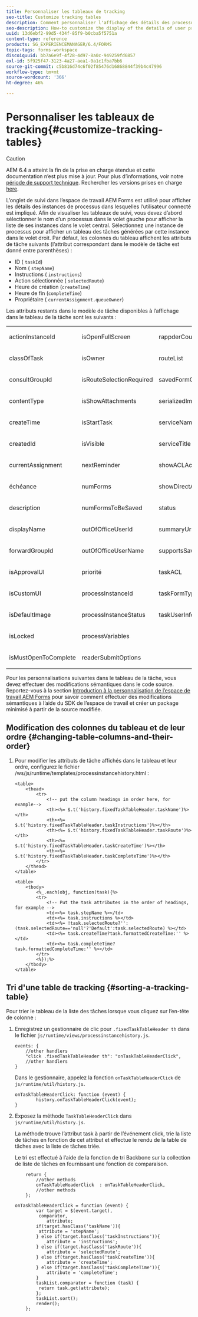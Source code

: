 ```yaml
---
title: Personnaliser les tableaux de tracking
seo-title: Customize tracking tables
description: Comment personnaliser l'affichage des détails des processus utilisateur dans le tableau des tâches affiché dans l'onglet de tracking de l'espace de travail AEM Forms.
seo-description: How-to customize the display of the details of user processes in the task table displayed in the tracking tab of AEM Forms workspace.
uuid: 13d6ebf2-99d5-434f-85f9-b0cba5f5751a
content-type: reference
products: SG_EXPERIENCEMANAGER/6.4/FORMS
topic-tags: forms-workspace
discoiquuid: bb7a6e9f-4f28-4d97-8a0c-949259fd6857
exl-id: 5f925f47-3123-4a27-aea1-0a1c1fba7bb6
source-git-commit: c5b816d74c6f02f85476d16868844f39b4c47996
workflow-type: tm+mt
source-wordcount: '366'
ht-degree: 46%

---
```


# Personnaliser les tableaux de tracking{#customize-tracking-tables}

>[!CAUTION]
>
>AEM 6.4 a atteint la fin de la prise en charge étendue et cette documentation n’est plus mise à jour. Pour plus d’informations, voir notre [période de support technique](https://helpx.adobe.com/fr/support/programs/eol-matrix.html). Rechercher les versions prises en charge [here](https://experienceleague.adobe.com/docs/?lang=fr).

L’onglet de suivi dans l’espace de travail AEM Forms est utilisé pour afficher les détails des instances de processus dans lesquelles l’utilisateur connecté est impliqué. Afin de visualiser les tableaux de suivi, vous devez d’abord sélectionner le nom d’un processus dans le volet gauche pour afficher la liste de ses instances dans le volet central. Sélectionnez une instance de processus pour afficher un tableau des tâches générées par cette instance dans le volet droit. Par défaut, les colonnes du tableau affichent les attributs de tâche suivants (l’attribut correspondant dans le modèle de tâche est donné entre parenthèses) :

* ID ( `taskId`)
* Nom ( `stepName`)
* Instructions ( `instructions`)
* Action sélectionnée ( `selectedRoute`)
* Heure de création (`createTime`)
* Heure de fin (`completeTime`)
* Propriétaire ( `currentAssignment.queueOwner`)

Les attributs restants dans le modèle de tâche disponibles à l’affichage dans le tableau de la tâche sont les suivants :

<table> 
 <tbody> 
  <tr> 
   <td><p>actionInstanceId</p> </td> 
   <td><p>isOpenFullScreen</p> </td> 
   <td><p>rappderCount</p> </td> 
  </tr> 
  <tr> 
   <td><p>classOfTask</p> </td> 
   <td><p>isOwner</p> </td> 
   <td><p>routeList</p> </td> 
  </tr> 
  <tr> 
   <td><p>consultGroupId</p> </td> 
   <td><p>isRouteSelectionRequired</p> </td> 
   <td><p>savedFormCount</p> </td> 
  </tr> 
  <tr> 
   <td><p>contentType</p> </td> 
   <td><p>isShowAttachments</p> </td> 
   <td><p>serializedImageTicket</p> </td> 
  </tr> 
  <tr> 
   <td><p>createTime</p> </td> 
   <td><p>isStartTask</p> </td> 
   <td><p>serviceName</p> </td> 
  </tr> 
  <tr> 
   <td><p>createdId</p> </td> 
   <td><p>isVisible</p> </td> 
   <td><p>serviceTitle</p> </td> 
  </tr> 
  <tr> 
   <td><p>currentAssignment</p> </td> 
   <td><p>nextReminder</p> </td> 
   <td><p>showACLActions</p> </td> 
  </tr> 
  <tr> 
   <td><p>échéance</p> </td> 
   <td><p>numForms</p> </td> 
   <td><p>showDirectActions</p> </td> 
  </tr> 
  <tr> 
   <td><p>description</p> </td> 
   <td><p>numFormsToBeSaved</p> </td> 
   <td><p>status</p> </td> 
  </tr> 
  <tr> 
   <td><p>displayName</p> </td> 
   <td><p>outOfOfficeUserId</p> </td> 
   <td><p>summaryUrl</p> </td> 
  </tr> 
  <tr> 
   <td><p>forwardGroupId</p> </td> 
   <td><p>outOfOfficeUserName</p> </td> 
   <td><p>supportsSave</p> </td> 
  </tr> 
  <tr> 
   <td><p>isApprovalUI</p> </td> 
   <td><p>priorité</p> </td> 
   <td><p>taskACL</p> </td> 
  </tr> 
  <tr> 
   <td><p>isCustomUI</p> </td> 
   <td><p>processInstanceId</p> </td> 
   <td><p>taskFormType</p> </td> 
  </tr> 
  <tr> 
   <td><p>isDefaultImage</p> </td> 
   <td><p>processInstanceStatus</p> </td> 
   <td><p>taskUserInfo</p> </td> 
  </tr> 
  <tr> 
   <td><p>isLocked</p> </td> 
   <td><p>processVariables</p> </td> 
   <td> </td> 
  </tr> 
  <tr> 
   <td><p>isMustOpenToComplete</p> </td> 
   <td><p>readerSubmitOptions</p> </td> 
   <td> </td> 
  </tr> 
 </tbody> 
</table>

Pour les personnalisations suivantes dans le tableau de la tâche, vous devez effectuer des modifications sémantiques dans le code source. Reportez-vous à la section [Introduction à la personnalisation de l’espace de travail AEM Forms](/help/forms/using/introduction-customizing-html-workspace.md) pour savoir comment effectuer des modifications sémantiques à l’aide du SDK de l’espace de travail et créer un package minimisé à partir de la source modifiée.

## Modification des colonnes du tableau et de leur ordre {#changing-table-columns-and-their-order}

1. Pour modifier les attributs de tâche affichés dans le tableau et leur ordre, configurez le fichier /ws/js/runtime/templates/processinstancehistory.html :

   ```as3
   <table>
       <thead>
           <tr>
               <!-- put the column headings in order here, for example-->
               <th><%= $.t('history.fixedTaskTableHeader.taskName')%></th>
               <th><%= $.t('history.fixedTaskTableHeader.taskInstructions')%></th>
               <th><%= $.t('history.fixedTaskTableHeader.taskRoute')%></th>
               <th><%= $.t('history.fixedTaskTableHeader.taskCreateTime')%></th>
               <th><%= $.t('history.fixedTaskTableHeader.taskCompleteTime')%></th>
           </tr>
       </thead>
   </table>
   ```

   ```as3
   <table>
       <tbody>
           <%_.each(obj, function(task){%>
           <tr>
               <!-- Put the task attributes in the order of headings, for example -->
               <td><%= task.stepName %></td>
               <td><%= task.instructions %></td>
               <td><%= !task.selectedRoute?'':(task.selectedRoute=='null'?'Default':task.selectedRoute) %></td>
               <td><%= task.createTime?task.formattedCreateTime:'' %></td>
               <td><%= task.completeTime? task.formattedCompleteTime:'' %></td>
           </tr>
           <%});%>
       </tbody>
   </table>
   ```

## Tri d&#39;une table de tracking {#sorting-a-tracking-table}

Pour trier le tableau de la liste des tâches lorsque vous cliquez sur l’en-tête de colonne :

1. Enregistrez un gestionnaire de clic pour `.fixedTaskTableHeader th` dans le fichier `js/runtime/views/processinstancehistory.js`.

   ```as3
   events: {
       //other handlers
       "click .fixedTaskTableHeader th": "onTaskTableHeaderClick",
       //other handlers
   }
   ```

   Dans le gestionnaire, appelez la fonction `onTaskTableHeaderClick` de `js/runtime/util/history.js`.

   ```as3
   onTaskTableHeaderClick: function (event) {
           history.onTaskTableHeaderClick(event);
   }
   ```

1. Exposez la méthode `TaskTableHeaderClick` dans `js/runtime/util/history.js`.

   La méthode trouve l’attribut task à partir de l’événement click, trie la liste de tâches en fonction de cet attribut et effectue le rendu de la table de tâches avec la liste de tâches triée.

   Le tri est effectué à l’aide de la fonction de tri Backbone sur la collection de liste de tâches en fournissant une fonction de comparaison.

   ```as3
       return {
           //other methods
           onTaskTableHeaderClick  : onTaskTableHeaderClick,
           //other methods
       };
   ```

   ```as3
   onTaskTableHeaderClick = function (event) {
           var target = $(event.target),
            comparator,
               attribute;
           if(target.hasClass('taskName')){
            attribute = 'stepName';
           } else if(target.hasClass('taskInstructions')){
               attribute = 'instructions'; 
           } else if(target.hasClass('taskRoute')){
               attribute = 'selectedRoute'; 
           } else if(target.hasClass('taskCreateTime')){
               attribute = 'createTime'; 
           } else if(target.hasClass('taskCompleteTime')){
               attribute = 'completeTime'; 
           }
           taskList.comparator = function (task) {
            return task.get(attribute);
           };
           taskList.sort();
           render();
       };
   ```
